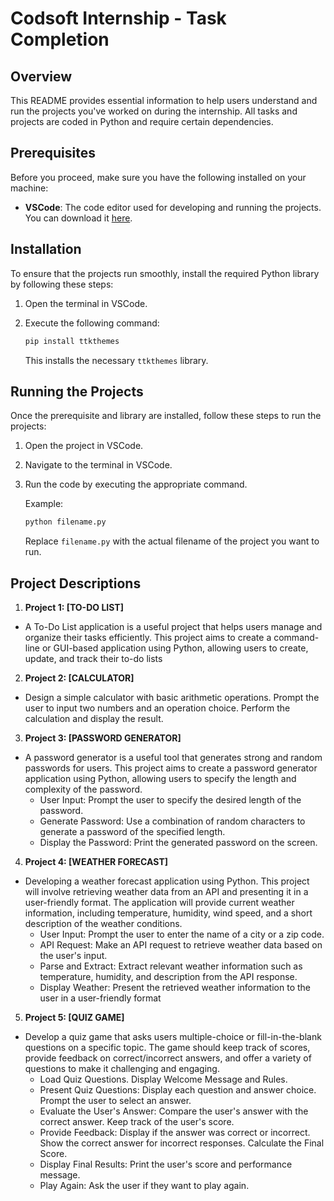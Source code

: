 # Codsoft Internship - Task Completion

## Overview

This README provides essential information to help users understand and run the projects you've worked on during the internship. All tasks and projects are coded in Python and require certain dependencies.

## Prerequisites

Before you proceed, make sure you have the following installed on your machine:

- **VSCode**: The code editor used for developing and running the projects. You can download it [here](https://code.visualstudio.com/).

## Installation

To ensure that the projects run smoothly, install the required Python library by following these steps:

1. Open the terminal in VSCode.

2. Execute the following command:

    ```bash
    pip install ttkthemes
    ```

    This installs the necessary `ttkthemes` library.

## Running the Projects

Once the prerequisite and library are installed, follow these steps to run the projects:

1. Open the project in VSCode.

2. Navigate to the terminal in VSCode.

3. Run the code by executing the appropriate command.

   Example:
   ```bash
   python filename.py
   ```

   Replace `filename.py` with the actual filename of the project you want to run.

## Project Descriptions

1. **Project 1: [TO-DO LIST]**
- A To-Do List application is a useful project that helps users manage
and organize their tasks efficiently. This project aims to create a
command-line or GUI-based application using Python, allowing
users to create, update, and track their to-do lists

2. **Project 2: [CALCULATOR]**
- Design a simple calculator with basic arithmetic operations.
Prompt the user to input two numbers and an operation choice.
Perform the calculation and display the result.

3. **Project 3: [PASSWORD GENERATOR]**
- A password generator is a useful tool that generates strong and
random passwords for users. This project aims to create a
password generator application using Python, allowing users to
specify the length and complexity of the password.
  - User Input: Prompt the user to specify the desired length of the
password.
  - Generate Password: Use a combination of random characters to
generate a password of the specified length.
  - Display the Password: Print the generated password on the screen.

4. **Project 4: [WEATHER FORECAST]**
- Developing a weather forecast application using Python. This project will
involve retrieving weather data from an API and presenting it in a user-friendly
format. The application will provide current weather information, including
temperature, humidity, wind speed, and a short description of the weather
conditions.
  - User Input: Prompt the user to enter the name of a city or a zip code.
  - API Request: Make an API request to retrieve weather data based on the user's
input.
  - Parse and Extract: Extract relevant weather information such as temperature,
humidity, and description from the API response.
  - Display Weather: Present the retrieved weather information to the user in a
user-friendly format

5. **Project 5: [QUIZ GAME]**
- Develop a quiz game that asks users multiple-choice or fill-in-the-blank questions on a specific topic. The game
should keep track of scores, provide feedback on correct/incorrect answers, and offer a variety of questions to make
it challenging and engaging.
    - Load Quiz Questions.
    Display Welcome Message and Rules.
    - Present Quiz Questions:
    Display each question and answer choice.
    Prompt the user to select an answer.
    - Evaluate the User's Answer:
    Compare the user's answer with the correct answer.
    Keep track of the user's score.
   - Provide Feedback:
    Display if the answer was correct or incorrect.
    Show the correct answer for incorrect responses.
    Calculate the Final Score.
    - Display Final Results:
    Print the user's score and performance message.
    - Play Again:
    Ask the user if they want to play again.

